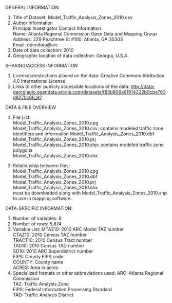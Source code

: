 GENERAL INFORMATION

1. Title of Dataset: Model_Traffic_Analysis_Zones_2010.csv
2. Author Information  
Principal Investigator Contact Information  
Name: Atlanta Regional Commission Open Data and Mapping Group  
Address: 229 Peachtree St #100, Atlanta, GA 30303  
Email: opendata@arc  
3. Date of data collection: 2010
4. Geographic location of data collection: Georgia, U.S.A. 

SHARING/ACCESS INFORMATION

1. Licenses/restrictions placed on the data: Creative Commons Attribution 4.0 International License
2. Links to other publicly accessible locations of the data: http://data-georgiagio.opendata.arcgis.com/datasets/f65b806a61914332b0cba763d8270c66_92

DATA & FILE OVERVIEW

1. File List:  
Model_Traffic_Analysis_Zones_2010.cpg  
Model_Traffic_Analysis_Zones_2010.csv: contains modeled traffic zone identifiers and information
Model_Traffic_Analysis_Zones_2010.dbf  
Model_Traffic_Analysis_Zones_2010.prj  
Model_Traffic_Analysis_Zones_2010.shp: contains modeled traffic zone polygons  
Model_Traffic_Analysis_Zones_2010.shx  

2. Relationship between files:  
Model_Traffic_Analysis_Zones_2010.cpg  
Model_Traffic_Analysis_Zones_2010.dbf  
Model_Traffic_Analysis_Zones_2010.prj  
Model_Traffic_Analysis_Zones_2010.shx  
must be downloaded along with Model_Traffic_Analysis_Zones_2010.shp to use in mapping software.  

DATA-SPECIFIC INFORMATION:

1. Number of variables: 8  
2. Number of rows: 5,874  
3. Variable List: 
MTAZ10: 2010 ARC Model TAZ number  
CTAZ10: 2010 Census TAZ number  
TRACT10: 2010 Census Tract number  
TAD10: 2010 Census TAD number  
SD10: 2010 ARC Superdistrict number  
FIPS: County FIPS code  
COUNTY: County name  
ACRES: Area in acres  
4. Specialized formats or other abbreviations used:
ARC: Atlanta Regional Commission  
TAZ: Traffic Analysis Zone  
FIPS: Federal Information Processing Standard  
TAD: Traffic Analysis District  


